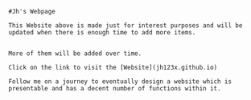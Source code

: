 	#Jh's Webpage
	
	This Website above is made just for interest purposes and will be updated when there is enough time to add more items.


	More of them will be added over time. 

	Click on the link to visit the [Website](jh123x.github.io)

	Follow me on a journey to eventually design a website which is presentable and has a decent number of functions within it.
